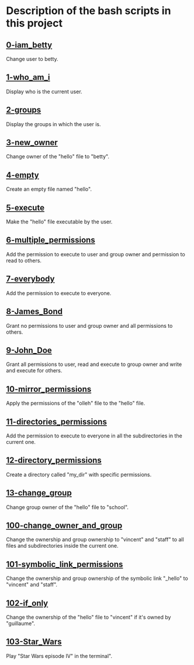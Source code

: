 # Description of the bash scripts in this project

## [0-iam_betty](./0-iam_betty)
Change user to betty.

## [1-who_am_i](./1-who_am_i)
Display who is the current user.

## [2-groups](./2-groups)
Display the groups in which the user is.

## [3-new_owner](./3-new_owner)
Change owner of the "hello" file to "betty".

## [4-empty](./4-empty)
Create an empty file named "hello".

## [5-execute](./5-execute)
Make the "hello" file executable by the user.

## [6-multiple_permissions](./6-multiple_permissions)
Add the permission to execute to user and group owner and permission to read to others.

## [7-everybody](./7-everybody)
Add the permission to execute to everyone.

## [8-James_Bond](./8-James_Bond)
Grant no permissions to user and group owner and all permissions to others.

## [9-John_Doe](./9-John_Doe)
Grant all permissions to user, read and execute to group owner and write and execute for others.

## [10-mirror_permissions](./10-mirror_permissions)
Apply the permissions of the "olleh" file to the "hello" file.

## [11-directories_permissions](./11-directories_permissions)
Add the permission to execute to everyone in all the subdirectories in the current one.

## [12-directory_permissions](./12-directory_permissions)
Create a directory called "my_dir" with specific permissions.

## [13-change_group](./13-change_group)
Change group owner of the "hello" file to "school".

## [100-change_owner_and_group](./100-change_owner_and_group)
Change the ownership and group ownership to "vincent" and "staff" to all files and subdirectories inside the current one.

## [101-symbolic_link_permissions](./101-symbolic_link_permissions)
Change the ownership and group ownership of the symbolic link "_hello" to "vincent" and "staff".

## [102-if_only](./102-if_only)
Change the ownership of the "hello" file to "vincent" if it's owned by "guillaume".

## [103-Star_Wars](./103-Star_Wars)
Play "Star Wars episode IV" in the terminal".
